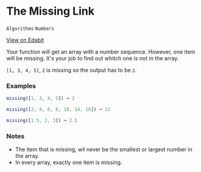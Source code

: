 # The Missing Link

`Algorithms` `Numbers`

[View on Edabit](https://edabit.com/challenge/M6hcm6ezCoRBbANQr)

Your function will get an array with a number sequence. However, one item will be missing. It's your job to find out whitch one is not in the array.

`[1, 3, 4, 5]`, `2` is missing so the output has to be `2`.

### Examples

```js
missing([1, 3, 4, 5]) ➞ 2

missing([2, 4, 6, 8, 10, 14, 16]) ➞ 12

missing([1.5, 2, 3]) ➞ 2.5
```

### Notes

- The item that is missing, wil never be the smallest or largest number in the array.
- In every array, exactly one item is missing.
